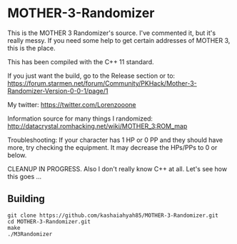 # MOTHER-3-Randomizer

This is the MOTHER 3 Randomizer's source.
I've commented it, but it's really messy.
If you need some help to get certain addresses of MOTHER 3, this is the place.

This has been compiled with the C++ 11 standard.

If you just want the build, go to the Release section or to:
https://forum.starmen.net/forum/Community/PKHack/Mother-3-Randomizer-Version-0-0-1/page/1

My twitter: https://twitter.com/Lorenzooone

Information source for many things I randomized: http://datacrystal.romhacking.net/wiki/MOTHER_3:ROM_map

Troubleshooting: If your character has 1 HP or 0 PP and they should have more, try checking the equipment. It may decrease the HPs/PPs to 0 or below.

CLEANUP IN PROGRESS. Also I don't really know C++ at all. Let's see how this goes ...

## Building
    git clone https://github.com/kashaiahyah85/MOTHER-3-Randomizer.git
    cd MOTHER-3-Randomizer.git
    make
    ./M3Randomizer
